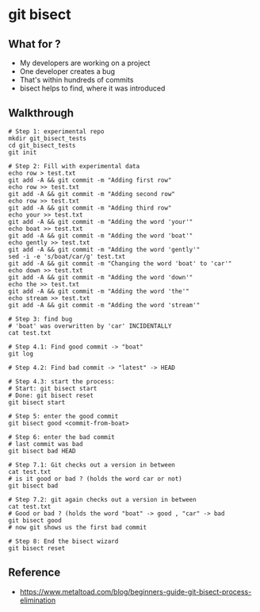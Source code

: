 # git bisect 

## What for ?

  * My developers are working on a project 
  * One developer creates a bug 
  * That's within hundreds of commits 
  * bisect helps to find, where it was introduced

## Walkthrough 

```
# Step 1: experimental repo
mkdir git_bisect_tests
cd git_bisect_tests
git init
```

```
# Step 2: Fill with experimental data 
echo row > test.txt
git add -A && git commit -m "Adding first row"
echo row >> test.txt
git add -A && git commit -m "Adding second row"
echo row >> test.txt
git add -A && git commit -m "Adding third row"
echo your >> test.txt
git add -A && git commit -m "Adding the word 'your'"
echo boat >> test.txt
git add -A && git commit -m "Adding the word 'boat'"
echo gently >> test.txt
git add -A && git commit -m "Adding the word 'gently'"
sed -i -e 's/boat/car/g' test.txt 
git add -A && git commit -m "Changing the word 'boat' to 'car'"
echo down >> test.txt
git add -A && git commit -m "Adding the word 'down'"
echo the >> test.txt
git add -A && git commit -m "Adding the word 'the'"
echo stream >> test.txt
git add -A && git commit -m "Adding the word 'stream'"
```

```
# Step 3: find bug
# 'boat' was overwritten by 'car' INCIDENTALLY
cat test.txt
```

```
# Step 4.1: Find good commit -> "boat"
git log 
```

```
# Step 4.2: Find bad commit -> "latest" -> HEAD 
```

```
# Step 4.3: start the process:
# Start: git bisect start
# Done: git bisect reset 
git bisect start 

```

```
# Step 5: enter the good commit
git bisect good <commit-from-boat>
```

```
# Step 6: enter the bad commit
# last commit was bad 
git bisect bad HEAD
```

```
# Step 7.1: Git checks out a version in between
cat test.txt 
# is it good or bad ? (holds the word car or not) 
git bisect bad 
```

```
# Step 7.2: git again checks out a version in between
cat test.txt
# Good or bad ? (holds the word "boat" -> good , "car" -> bad 
git bisect good
# now git shows us the first bad commit 
```

```
# Step 8: End the bisect wizard 
git bisect reset 
```



## Reference 

  * https://www.metaltoad.com/blog/beginners-guide-git-bisect-process-elimination
